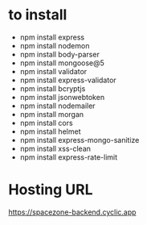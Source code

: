 # to install

- npm install express
- npm install nodemon
- npm install body-parser
- npm install mongoose@5
- npm install validator
- npm install express-validator
- npm install bcryptjs
- npm install jsonwebtoken
- npm install nodemailer
- npm install morgan
- npm install cors
- npm install helmet
- npm install express-mongo-sanitize
- npm install xss-clean
- npm install express-rate-limit

# Hosting URL

https://spacezone-backend.cyclic.app
